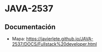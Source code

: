 # JAVA-2537

## Documentación

* Mapa: https://javierlete.github.io/JAVA-2537/DOCS/Fullstack%20developer.html
  

